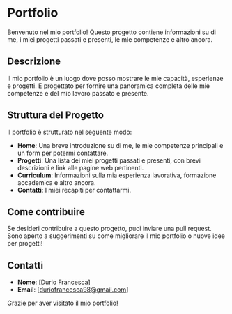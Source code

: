 # Portfolio

Benvenuto nel mio portfolio! Questo progetto contiene informazioni su di me, i miei progetti passati e presenti, le mie competenze e altro ancora.

## Descrizione

Il mio portfolio è un luogo dove posso mostrare le mie capacità, esperienze e progetti. È progettato per fornire una panoramica completa delle mie competenze e del mio lavoro passato e presente.

## Struttura del Progetto

Il portfolio è strutturato nel seguente modo:

- **Home**: Una breve introduzione su di me, le mie competenze principali e un form per potermi contattare.
- **Progetti**: Una lista dei miei progetti passati e presenti, con brevi descrizioni e link alle pagine web pertinenti.
- **Curriculum**: Informazioni sulla mia esperienza lavorativa, formazione accademica e altro ancora.
- **Contatti**: I miei recapiti per contattarmi.

## Come contribuire

Se desideri contribuire a questo progetto, puoi inviare una pull request. Sono aperto a suggerimenti su come migliorare il mio portfolio o nuove idee per progetti!

## Contatti

- **Nome**: [Durio Francesca]
- **Email**: [duriofrancesca98@gmail.com]



Grazie per aver visitato il mio portfolio!
